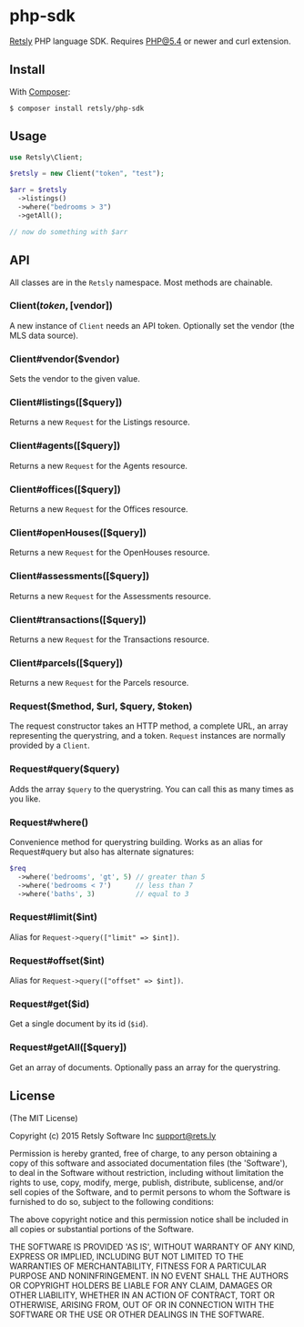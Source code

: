 
# php-sdk

[Retsly](https://rets.ly/) PHP language SDK. Requires PHP@5.4 or newer and curl extension.

## Install

With [Composer](https://getcomposer.org/):

    $ composer install retsly/php-sdk

## Usage

```php
use Retsly\Client;

$retsly = new Client("token", "test");

$arr = $retsly
  ->listings()
  ->where("bedrooms > 3")
  ->getAll();

// now do something with $arr
```

## API

All classes are in the `Retsly` namespace. Most methods are chainable.

### Client($token, [$vendor])

A new instance of `Client` needs an API token. Optionally set the vendor (the MLS data source).

### Client#vendor($vendor)

Sets the vendor to the given value.

### Client#listings([$query])

Returns a new `Request` for the Listings resource.

### Client#agents([$query])

Returns a new `Request` for the Agents resource.

### Client#offices([$query])

Returns a new `Request` for the Offices resource.

### Client#openHouses([$query])

Returns a new `Request` for the OpenHouses resource.

### Client#assessments([$query])

Returns a new `Request` for the Assessments resource.

### Client#transactions([$query])

Returns a new `Request` for the Transactions resource.

### Client#parcels([$query])

Returns a new `Request` for the Parcels resource.

### Request($method, $url, $query, $token)

The request constructor takes an HTTP method, a complete URL, an
array representing the querystring, and a token. `Request` instances
are normally provided by a `Client`.

### Request#query($query)

Adds the array `$query` to the querystring. You can call this as
many times as you like.

### Request#where()

Convenience method for querystring building. Works as an alias for Request#query but also has alternate signatures:

```php
$req
  ->where('bedrooms', 'gt', 5) // greater than 5
  ->where('bedrooms < 7')      // less than 7
  ->where('baths', 3)          // equal to 3
```

### Request#limit($int)

Alias for `Request->query(["limit" => $int])`.

### Request#offset($int)

Alias for `Request->query(["offset" => $int])`.

### Request#get($id)

Get a single document by its id (`$id`).

### Request#getAll([$query])

Get an array of documents. Optionally pass an array for
the querystring.

## License

(The MIT License)

Copyright (c) 2015 Retsly Software Inc <support@rets.ly>

Permission is hereby granted, free of charge, to any person obtaining a copy of this software and associated documentation files (the 'Software'), to deal in the Software without restriction, including without limitation the rights to use, copy, modify, merge, publish, distribute, sublicense, and/or sell copies of the Software, and to permit persons to whom the Software is furnished to do so, subject to the following conditions:

The above copyright notice and this permission notice shall be included in all copies or substantial portions of the Software.

THE SOFTWARE IS PROVIDED 'AS IS', WITHOUT WARRANTY OF ANY KIND, EXPRESS OR IMPLIED, INCLUDING BUT NOT LIMITED TO THE WARRANTIES OF MERCHANTABILITY, FITNESS FOR A PARTICULAR PURPOSE AND NONINFRINGEMENT. IN NO EVENT SHALL THE AUTHORS OR COPYRIGHT HOLDERS BE LIABLE FOR ANY CLAIM, DAMAGES OR OTHER LIABILITY, WHETHER IN AN ACTION OF CONTRACT, TORT OR OTHERWISE, ARISING FROM, OUT OF OR IN CONNECTION WITH THE SOFTWARE OR THE USE OR OTHER DEALINGS IN THE SOFTWARE.
